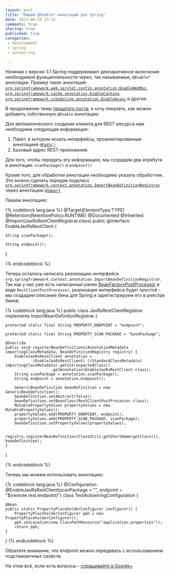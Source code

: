 ```yaml
---
layout: post
title: "Пишем @Enable*-аннотацию для Spring"
date: 2013-06-29 23:15
comments: true
sharing: true
published: true
categories:
 - development
 - spring
 - autowiring

---
```


Начиная с версии 3.1 Spring поддерживает декларативное включение необходимой функциональности через, так называемые, `@Enable*` аннотации. Пример таких аннотаций:
[`org.springframework.web.servlet.config.annotation.EnableWebMvc`](http://static.springsource.org/spring/docs/3.2.x/javadoc-api/org/springframework/web/servlet/config/annotation/EnableWebMvc.html), [`org.springframework.cache.annotation.EnableCaching`](http://static.springsource.org/spring/docs/3.2.x/javadoc-api/org/springframework/cache/annotation/EnableCaching.html), [`org.springframework.scheduling.annotation.EnableAsync`](http://static.springsource.org/spring/docs/3.2.x/javadoc-api/org/springframework/scheduling/annotation/EnableAsync.html) и другие.


В продолжение темы [прошлого поста](/blog/2013/06/28/jaxrs-spring-autowiring/), я хочу показать, как можно добавить собственную `@Enable` аннотацию.

Для автоматического создания клиента для REST-ресурса нам необходима следующая информация: 

1. Пакет, в котором искать интерфейсы, проаннотированные аннотацией [`@Path()`](https://jax-rs-spec.java.net/nonav/2.0/apidocs/javax/ws/rs/Path.html)
2. Базовый адрес REST-приложения.

Для того, чтобы передать эту информацию, мы создадим два атрибута в аннотации: `scanPackage()` и `endpoint()`

Кроме того, для обработки аннотации необходимо указать обработчик. Это можно сделать передав подкласс [`org.springframework.context.annotation.ImportBeanDefinitionRegistrar`](http://static.springsource.org/spring-framework/docs/3.2.x/javadoc-api/org/springframework/context/annotation/ImportBeanDefinitionRegistrar.html) через аннотацию [`@Import`](http://static.springsource.org/spring-framework/docs/3.2.x/javadoc-api/org/springframework/context/annotation/Import.html)

Пишем аннотацию:

{% codeblock lang:java %}
@Target(ElementType.TYPE)
@Retention(RetentionPolicy.RUNTIME)
@Documented
@Inherited
@Import(JaxRsRestClientRegistrar.class)
public @interface EnableJaxRsRestClient {

    String scanPackage();

    String endpoint();
}

{% endcodeblock %}

Теперь осталось написать реализацию интерфейса `org.springframework.context.annotation.ImportBeanDefinitionRegistrar`. Так как у нас уже есть написанный ранее [BeanFactoryPostProcessor](http://static.springsource.org/spring-framework/docs/3.2.x/javadoc-api/org/springframework/beans/factory/config/BeanFactoryPostProcessor.html) в виде `RestClientPostProcessor`, реализация интерфейса будет простой - мы создадим описание бина для Spring и зарегистрируем его в реестре бинов. 

{% codeblock lang:java %}
public class JaxRsRestClientRegistrar implements ImportBeanDefinitionRegistrar {

    protected static final String PROPERTY_ENDPOINT = "endpoint";

    protected static final String PROPERTY_SCAN_PACKAGE = "basePackage";

    @Override
    public void registerBeanDefinitions(AnnotationMetadata importingClassMetadata, BeanDefinitionRegistry registry) {
        EnableJaxRsRestClient annotation =
                (EnableJaxRsRestClient) ((StandardClassMetadata) importingClassMetadata).getIntrospectedClass()
                        .getAnnotation(EnableJaxRsRestClient.class);
        String scanPackage = annotation.scanPackage();
        String endpoint = annotation.endpoint();

        GenericBeanDefinition beanDefinition = new GenericBeanDefinition();
        beanDefinition.setAbstract(false);
        beanDefinition.setBeanClass(RestClientPostProcessor.class);
        MutablePropertyValues propertyValues = new MutablePropertyValues();
        propertyValues.add(PROPERTY_ENDPOINT, endpoint);
        propertyValues.add(PROPERTY_SCAN_PACKAGE, scanPackage);
        beanDefinition.setPropertyValues(propertyValues);

        registry.registerBeanDefinition(ClassUtils.getShortName(getClass()), beanDefinition);
    }
}

{% endcodeblock %}

Теперь мы можем использовать аннотацию:

{% codeblock lang:java %}
@Configuration
@EnableJaxRsRestClient(scanPackage = "<base package>", endpoint = "${remote.rest.endpoint}")
class TestAutowiringConfiguration {

    @Bean
    public static PropertyPlaceholderConfigurer configurer() {
        PropertyPlaceholderConfigurer pph = new PropertyPlaceholderConfigurer();
        pph.setLocation(new ClassPathResource("application.properties"));
        return pph;
    }

}
{% endcodeblock %}

Обратите внимание, что endpoint можно передавать с использованием подстановочных свойств.

На этом всё, если есть вопросы - [спрашивайте в Google+](https://plus.google.com/112372998073079463630/posts)